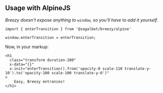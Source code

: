 ## Usage with AlpineJS

_Breezy doesn't expose anything to `window`, so you'll have to add it yourself_.

```
import { enterTransition } from '@sagalbot/breezy/alpine'

window.enterTransition = enterTransition;
```

Now, in your markup:

```
<h1
  class="transform duration-200"
  x-data="{}"
  x-init="enterTransition().from('opacity-0 scale-110 translate-y-10').to('opacity-100 scale-100 translate-y-0')"
>
    Easy, Breezy entrances!
</h1>
```
